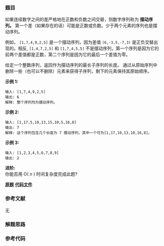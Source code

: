 ### 题目
如果连续数字之间的差严格地在正数和负数之间交替，则数字序列称为 **摆动序列。**
第一个差（如果存在的话）可能是正数或负数。少于两个元素的序列也是摆动序列。

例如， `[1,7,4,9,2,5]` 是一个摆动序列，因为差值 `(6,-3,5,-7,3)` 是正负交替出现的。相反, `[1,4,7,2,5]` 和
`[1,7,4,5,5]` 不是摆动序列，第一个序列是因为它的前两个差值都是正数，第二个序列是因为它的最后一个差值为零。

给定一个整数序列，返回作为摆动序列的最长子序列的长度。 通过从原始序列中删除一些（也可以不删除）元素来获得子序列，剩下的元素保持其原始顺序。

**示例 1:**

    
    
    输入: [1,7,4,9,2,5]
    输出: 6 
    解释: 整个序列均为摆动序列。
    

**示例 2:**

    
    
    输入: [1,17,5,10,13,15,10,5,16,8]
    输出: 7
    解释: 这个序列包含几个长度为 7 摆动序列，其中一个可为[1,17,10,13,10,16,8]。

**示例 3:**

    
    
    输入: [1,2,3,4,5,6,7,8,9]
    输出: 2

**进阶:**  
你能否用 O( _n_ ) 时间复杂度完成此题?

 **[原题](https://leetcode-cn.com/problems/wiggle-subsequence/)**    **[代码文件]()**


### 参考文献
无

### 解题思路




### 参考代码

```go


```




